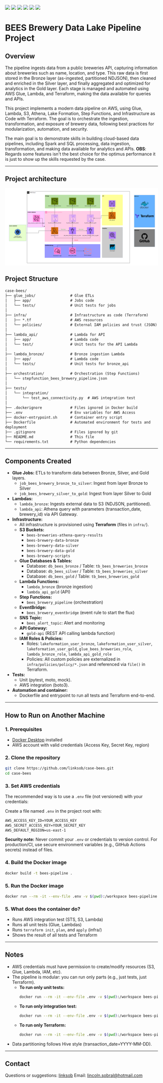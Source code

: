 <p align="left">
  <img src="https://img.shields.io/badge/AWS-232F3E?style=for-the-badge&logo=amazon-aws&logoColor=white"/>
  <img src="https://img.shields.io/badge/Python-3776AB?style=for-the-badge&logo=python&logoColor=white"/>
  <img src="https://img.shields.io/badge/Terraform-7B42BC?style=for-the-badge&logo=terraform&logoColor=white"/>
  <img src="https://img.shields.io/badge/Docker-2496ED?style=for-the-badge&logo=docker&logoColor=white"/>
  <img src="https://img.shields.io/badge/Spark-E25A1C?style=for-the-badge&logo=apachespark&logoColor=white"/>
  <img src="https://img.shields.io/badge/GitHub%20Actions-2088FF?style=for-the-badge&logo=github-actions&logoColor=white"/>
</p>


# BEES Brewery Data Lake Pipeline Project

## Overview

The pipeline ingests data from a public breweries API, capturing information about breweries such as name, location, and type. This raw data is first stored in the Bronze layer (as-ingested, partitioned NDJSON), then cleaned and enriched in the Silver layer, and finally aggregated and optimized for analytics in the Gold layer. Each stage is managed and automated using AWS Glue, Lambda, and Terraform, making the data available for queries and APIs.

This project implements a modern data pipeline on AWS, using Glue, Lambda, S3, Athena, Lake Formation, Step Functions, and Infrastructure as Code with Terraform. The goal is to orchestrate the ingestion, transformation, and exposure of brewery data, following best practices for modularization, automation, and security.

The main goal is to demonstrate skills in building cloud-based data pipelines, including Spark and SQL processing, data ingestion, transformation, and making data available for analytics and APIs.
 __OBS__: Regards some features isn't the best choice for the optimus performance it is just to show up the skills requested by the case.

---

## Project architecture

<p align="center">
  <img src="Architeture.png" alt="Project Architecture" style="max-width: 100%; height: auto;"/>
</p>

## Project Structure


```
case-bees/
├── glue_jobs/                # Glue ETLs
│   ├── app/                  # Jobs code
│   └── tests/                # Unit tests for jobs
│
├── infra/                    # Infrastructure as code (Terraform)
│   ├── *.tf                  # AWS resources
│   └── policies/             # External IAM policies and trust (JSON)
│
├── lambda_api/               # Lambda for API 
│   ├── app/                  # Lambda code
│   └── test/                 # Unit tests for the API Lambda
│
├── lambda_bronze/            # Bronze ingestion Lambda
│   ├── app/                  # Lambda code
│   └── tests/                # Unit tests for bronze_api
│
├── orchestration/            # Orchestration (Step Functions)
│   └── stepfunction_bees_brewery_pipeline.json
│
├── tests/
│   └── integration/
│       └── test_aws_connectivity.py  # AWS integration test
│
├── .dockerignore             # Files ignored in Docker build
├── .env                      # Env variables for AWS Access
├── docker-entrypoint.sh      # Container entry script
├── Dockerfile                # Automated environment for tests and deployment
├── .gitignore                # Files ignored by git
├── README.md                 # This file
└── requirements.txt          # Python dependencies
```

---

## Components Created

- **Glue Jobs:** ETLs to transform data between Bronze, Silver, and Gold layers.
  - ``job_bees_brewery_bronze_to_silver``: Ingest from layer Bronze to Silver
  - ``job_bees_brewery_silver_to_gold``: Ingest from layer Silver to Gold
- **Lambdas:**
  - `lambda_bronze`: Ingests external data to S3 (NDJSON, partitioned).
  - `lambda_api`: Athena query with parameters (transaction_date, brewery_id) via API Gateway.
- **Infrastructure:**
  - All infrastructure is provisioned using **Terraform** (files in `infra/`).
  - **S3 Buckets:**
    - `bees-breweries-athena-query-results`
    - `bees-brewery-data-bronze`
    - `bees-brewery-data-silver`
    - `bees-brewery-data-gold`
    - `bees-brewery-scripts`
  - **Glue Databases & Tables:**
    - Database: `db_bees_bronze` / Table: `tb_bees_breweries_bronze`
    - Database: `db_bees_silver` / Table: `tb_bees_breweries_silver`
    - Database: `db_bees_gold` / Table: `tb_bees_breweries_gold`
  - **Lambda Functions:**
    - `lambda_bronze` (bronze ingestion)
    - `lambda_api_gold` (API)
  - **Step Functions:**
    - `bees_brewery_pipeline` (orchestration)
  - **EventBridge:**
    - `bees_brewery_eventbridge` (event rule to start the flux)
  - **SNS Topic:**
    - `bees_alert_topic`: Alert and monitoring
  - **API Gateway:**
    - `gold-api` (REST API calling lambda function)
  - **IAM Roles & Policies:**
    - Roles: `lakeformation_user_bronze`, `lakeformation_user_silver`, `lakeformation_user_gold`, `glue_bees_breweries_role`, `lambda_bronze_role`, `lambda_api_gold_role`
    - Policies: All custom policies are externalized in `infra/policies/policy/*.json` and referenced via `file()` in Terraform.
- **Tests:**
  - Unit (pytest, moto, mock).
  - AWS integration (boto3).
- **Automation and container:**
  - Dockerfile and entrypoint to run all tests and Terraform end-to-end.

---

## How to Run on Another Machine

### 1. Prerequisites
- [Docker Desktop](https://www.docker.com/products/docker-desktop/) installed
- AWS account with valid credentials (Access Key, Secret Key, region)

### 2. Clone the repository
```sh
git clone https://github.com/linksob/case-bees.git
cd case-bees
```

### 3. Set AWS credentials
The recommended way is to use a `.env` file (not versioned) with your credentials:

Create a file named `.env` in the project root with:

```
AWS_ACCESS_KEY_ID=YOUR_ACCESS_KEY
AWS_SECRET_ACCESS_KEY=YOUR_SECRET_KEY
AWS_DEFAULT_REGION=us-east-1
```

**Security note:** Never commit your `.env` or credentials to version control. For production/CI, use secure environment variables (e.g., GitHub Actions secrets) instead of files.

### 4. Build the Docker image
```sh
docker build -t bees-pipeline .
```
### 5. Run the Docker image
```sh
docker run --rm -it --env-file .env -v $(pwd):/workspace bees-pipeline
```

### 5. What does the container do?
- Runs AWS integration test (STS, S3, Lambda)
- Runs all unit tests (Glue, Lambdas)
- Runs `terraform init`, `plan`, and `apply` (infra/)
- Shows the result of all tests and Terraform

---

## Notes
- AWS credentials must have permission to create/modify resources (S3, Glue, Lambda, IAM, etc).
- The pipeline is modular: you can run only parts (e.g., just tests, just Terraform).
  - **To run only unit tests:**
    ```sh
    docker run --rm -it --env-file .env -v $(pwd):/workspace bees-pipeline pytest glue_jobs/tests lambda_bronze/tests lambda_api/test
    ```
  - **To run only integration test:**
    ```sh
    docker run --rm -it --env-file .env -v $(pwd):/workspace bees-pipeline pytest tests/integration
    ```
  - **To run only Terraform:**
    ```sh
    docker run --rm -it --env-file .env -v $(pwd):/workspace bees-pipeline bash -c "cd infra && terraform init && terraform plan && terraform apply"
    ```
- Data partitioning follows Hive style (transaction_date=YYYY-MM-DD).

---

## Contact
Questions or suggestions: [linksob](https://github.com/linksob)
Email: lincoln.sobral@hotmail.com
